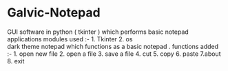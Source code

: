 # Galvic-Notepad
GUI software in python ( tkinter ) which performs basic notepad applications
modules used :-  1. Tkinter  2. os  
dark theme notepad which functions as a basic notepad . 
functions added :- 1. open new file  2. open a file  3. save a file  4. cut 5. copy 6. paste 7.about 8. exit
